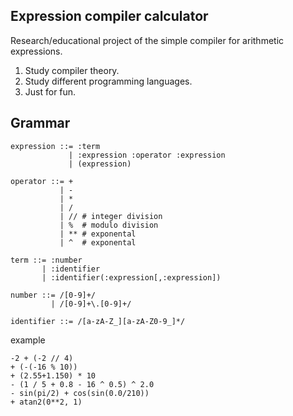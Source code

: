 Expression compiler calculator
--- 

Research/educational project of the simple compiler for arithmetic expressions.
1. Study compiler theory.
2. Study different programming languages.
3. Just for fun.

## Grammar

```
expression ::= :term
             | :expression :operator :expression
             | (expression)
               
operator ::= +
           | -
           | *
           | /
           | // # integer division
           | %  # modulo division
           | ** # exponental
           | ^  # exponental
                
term ::= :number
       | :identifier
       | :identifier(:expression[,:expression])
 
number ::= /[0-9]+/
         | /[0-9]+\.[0-9]+/
 
identifier ::= /[a-zA-Z_][a-zA-Z0-9_]*/
```



example
```
-2 + (-2 // 4) 
+ (-(-16 % 10)) 
+ (2.55+1.150) * 10 
- (1 / 5 + 0.8 - 16 ^ 0.5) ^ 2.0 
- sin(pi/2) + cos(sin(0.0/210)) 
+ atan2(0**2, 1)
```